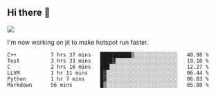 


<!--
**liusy58/liusy58** is a ✨ _special_ ✨ repository because its `README.md` (this file) appears on your GitHub profile.

Here are some ideas to get you started:

- 🔭 I’m currently working on ...
- 🌱 I’m currently learning ...
- 👯 I’m looking to collaborate on ...
- 🤔 I’m looking for help with ...
- 💬 Ask me about ...
- 📫 How to reach me: ...
- 😄 Pronouns: ...
- ⚡ Fun fact: ...
-->
<!--
![](https://komarev.com/ghpvc/?username=liusy58&color=brightgreen&label=PROFILE+VIEWS)




- 🔭 I’m currently working on my .
- 📫 How to reach me:plz contact me by [email](liusy58@,ail2.sysu.edu.cn) or WeChat(LIUSIYU_58)
- 🏫 I'm an undergraduate in Sun-Yat-sen University majoring in the computer science. Expected to graduate in Spring 2021.
- 👯 I'm now interested in System such as OS, Compiler and Database. 
- 🤔 I’m looking for help with Database System.
-->

## Hi there 👋
![](https://komarev.com/ghpvc/?username=liusy58&color=brightgreen&label=PROFILE+VIEWS)



I'm now working on jit to make hotspot run faster.



 <!--START_SECTION:waka-->

```text
C++           7 hrs 37 mins   ██████████▒░░░░░░░░░░░░░░   40.98 %
Text          3 hrs 33 mins   ████▓░░░░░░░░░░░░░░░░░░░░   19.10 %
C             2 hrs 16 mins   ███░░░░░░░░░░░░░░░░░░░░░░   12.27 %
LLVM          1 hr 11 mins    █▓░░░░░░░░░░░░░░░░░░░░░░░   06.44 %
Python        1 hr 7 mins     █▓░░░░░░░░░░░░░░░░░░░░░░░   06.03 %
Markdown      56 mins         █▒░░░░░░░░░░░░░░░░░░░░░░░   05.08 %
```

<!--END_SECTION:waka-->
